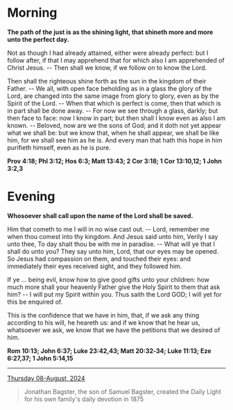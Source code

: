 # Morning

**The path of the just is as the shining light, that shineth more and more unto the perfect day.**
 
Not as though I had already attained, either were already perfect: but I follow after, if that I may apprehend that for which also I am apprehended of Christ Jesus. -- Then shall we know, if we follow on to know the Lord.
 
Then shall the righteous shine forth as the sun in the kingdom of their Father. -- We all, with open face beholding as in a glass the glory of the Lord, are changed into the same image from glory to glory, even as by the Spirit of the Lord. -- When that which is perfect is come, then that which is in part shall be done away. -- For now we see through a glass, darkly; but then face to face: now I know in part; but then shall I know even as also I am known. -- Beloved, now are we the sons of God; and it doth not yet appear what we shall be: but we know that, when he shall appear, we shall be like him, for we shall see him as he is. And every man that hath this hope in him purifieth himself, even as he is pure.  

**Prov 4:18; Phl 3:12; Hos 6:3; Matt 13:43; 2 Cor 3:18; 1 Cor 13:10,12; 1 John 3:2,3**

# Evening

**Whosoever shall call upon the name of the Lord shall be saved.**
 
Him that cometh to me I will in no wise cast out. -- Lord, remember me when thou comest into thy kingdom. And Jesus said unto him, Verily I say unto thee, To day shalt thou be with me in paradise. -- What will ye that I shall do unto you? They say unto him, Lord, that our eyes may be opened. So Jesus had compassion on them, and touched their eyes: and immediately their eyes received sight, and they followed him.
 
If ye ... being evil, know how to give good gifts unto your children: how much more shall your heavenly Father give the Holy Spirit to them that ask him? -- I will put my Spirit within you. Thus saith the Lord GOD; I will yet for this be enquired of.
 
This is the confidence that we have in him, that, if we ask any thing according to his will, he heareth us: and if we know that he hear us, whatsoever we ask, we know that we have the petitions that we desired of him.  

**Rom 10:13; John 6:37; Luke 23:42,43; Matt 20:32‑34; Luke 11:13; Eze 6:27,37; 1 John 5:14,15**

---

[Thursday 08-August, 2024](https://t.me/s/daily_light)

> Jonathan Bagster, the son of Samuel Bagster, created the Daily Light for his own family's daily devotion in 1875

